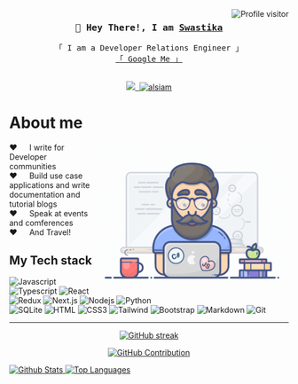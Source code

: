<!--
<h2 align="center">
  Welcome to Al Siam World!
  <img src="https://media.giphy.com/media/hvRJCLFzcasrR4ia7z/giphy.gif" width="28">
</h2>
-->

<!--
<p align="center">
  <a href="https://github.com/alsiam"><img src="https://readme-typing-svg.herokuapp.com/?lines=Self%20Taught%20Programmer;Front%20End%20Developer;1.5%2B%20years%20of%20coding%20experience;Always%20learning%20new%20things&center=true&width=380&height=45"></a>
</p>

 -->

<a href="https://komarev.com/ghpvc/?username=swastika0015">
  <img align="right" src="https://komarev.com/ghpvc/?username=swastika0015&label=Visitors&color=0e75b6&style=flat" alt="Profile visitor" />
</a>

<!-- Intro  -->
<h3 align="center">
        <samp> 👋 Hey There!, I am
                <b><a target="_blank" href="https://bio.link/swastika0015">Swastika</a></b>
        </samp>
</h3>


<p align="center"> 
  <samp>
    「 I am a Developer Relations Engineer 」
    <br>
     <a href="https://www.google.com/search?q=Swastika Yadav">「 Google Me 」</a>
    <br>
    <br>
  </samp>
</p>

<p align="center">
   <a href="https://twitter.com/swastika0015" target="_blank">
  <img src="https://img.shields.io/badge/Twitter-1DA1F2?style=for-the-badge&logo=twitter&logoColor=white" />
 </a>
  
 <a href="https://linkedin.com/in/swastika15" target="_blank">
  <img src="https://img.shields.io/badge/LinkedIn-0077B5?style=for-the-badge&logo=linkedin&logoColor=white" alt=""/>
 </a>
 <a href="https://instagram.com/swastika0015" target="_blank">
  <img src="https://img.shields.io/badge/Instagram-fe4164?style=for-the-badge&logo=instagram&logoColor=white" alt="alsiam" />
 </a> 
</p>

<!-- About Section -->
 # About me
 
<p>
 <img align="right" width="350" src="/assets/programmer.gif" alt="Coding gif" />
  
 ❤️ &emsp; I write for Developer communities <br/>
 ❤️ &emsp; Build use case applications and write documentation and tutorial blogs <br/>
 ❤️ &emsp; Speak at events and comferences <br/>
 ❤️ &emsp; And Travel!<br/>
</p>

## My Tech stack

![Javascript](https://img.shields.io/badge/Javascript-F0DB4F?style=for-the-badge&labelColor=black&logo=javascript&logoColor=F0DB4F)
![Typescript](https://img.shields.io/badge/Typescript-007acc?style=for-the-badge&labelColor=black&logo=typescript&logoColor=007acc)
![React](https://img.shields.io/badge/-React-61DBFB?style=for-the-badge&labelColor=black&logo=react&logoColor=61DBFB)
![Redux](https://img.shields.io/badge/Redux-593D88?style=for-the-badge&logo=redux&logoColor=white)
![Next.js](https://img.shields.io/badge/next.js-000000?style=for-the-badge&logo=nextdotjs&logoColor=white)
![Nodejs](https://img.shields.io/badge/Nodejs-3C873A?style=for-the-badge&labelColor=black&logo=node.js&logoColor=3C873A)
![Python](https://img.shields.io/badge/Python-FFE873?style=for-the-badge&labelColor=black&logo=python&logoColor=FFE873)
<br/> 
![SQLite](https://img.shields.io/badge/SQLite-61DBFB?style=for-the-badge&logo=SQLite&logoColor=white)
![HTML](https://img.shields.io/badge/HTML5-E34F26?style=for-the-badge&logo=html5&logoColor=white)
![CSS3](https://img.shields.io/badge/CSS3-1572B6?style=for-the-badge&logo=css3&logoColor=white)
![Tailwind](https://img.shields.io/badge/Tailwind_CSS-092749?style=for-the-badge&logo=tailwindcss&logoColor=06B6D4&labelColor=000000)
![Bootstrap](https://img.shields.io/badge/Bootstrap-563D7C?style=for-the-badge&logo=bootstrap&logoColor=white)
![Markdown](https://img.shields.io/badge/Markdown-000000?style=for-the-badge&logo=markdown&logoColor=white)
![Git](https://img.shields.io/badge/Git-F05032?style=for-the-badge&logo=git&logoColor=white)

<!--- Top Open Source and Repos -
[![Web Projects](https://github-readme-stats.vercel.app/api/pin/?username=swastika0015&repo=web-projects&border_color=7F3FBF&bg_color=0D1117&title_color=C9D1D9&text_color=8B949E&icon_color=7F3FBF)](https://github.com/*****) 

<p align="left">
  <a href="https://github.com/swastika0015?tab=repositories" target="_blank"><img alt="All Repositories" title="All Repositories" src="https://img.shields.io/badge/-All%20Repos-2962FF?style=for-the-badge&logo=koding&logoColor=white"/></a>
</p>
--->
<hr/>

<p align="center">
  <a href="https://github.com/swastika0015">
    <img src="https://github-readme-streak-stats.herokuapp.com/?user=swastika0015&theme=radical&border=7F3FBF&background=0D1117" alt="GitHub streak"/>
  </a>
</p>

<p align="center">
  <a href="https://github.com/swastika0015">
    <img src="https://github-profile-summary-cards.vercel.app/api/cards/profile-details?username=swastika0015&theme=radical" alt="GitHub Contribution"/>
  </a>
</p>

<a> 
    <a href="https://github.com/swastika0015">
      <img alt="Github Stats" src="https://denvercoder1-github-readme-stats.vercel.app/api?username=swastika0015&show_icons=true&count_private=true&theme=react&border_color=7F3FBF&bg_color=0D1117&title_color=F85D7F&icon_color=F8D866" height="192px" width="49.5%"/>
    </a>
  
  <a href="https://github.com/swastika0015">
    <img alt="Top Languages" src="https://denvercoder1-github-readme-stats.vercel.app/api/top-langs/?username=swastika0015&langs_count=8&layout=compact&theme=react&border_color=7F3FBF&bg_color=0D1117&title_color=F85D7F&icon_color=F8D866" height="188px" width="49.5%"/>
  </a>
</a>


<!---![Graph](https://github-readme-activity-graph.vercel.app/graph?username=swastika0015&bg_color=0D1117&color=7F3FBF&line=7F3FBF&point=7F3FBF&area_color=FFFFFF&title_color=FFFFFF&area=true)-->

